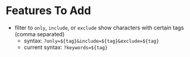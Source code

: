 # Features To Add
- filter to `only`, `include`, or `exclude` show characters with certain tags (comma separated)
  - syntax: `?only=${tag}&include=${tag}&exclude=${tag}`
  - current syntax: `?keywords=${tag}`
